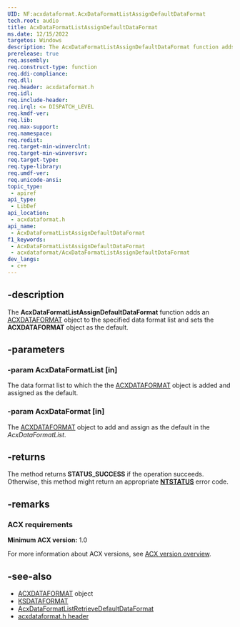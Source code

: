 ```yaml
---
UID: NF:acxdataformat.AcxDataFormatListAssignDefaultDataFormat
tech.root: audio
title: AcxDataFormatListAssignDefaultDataFormat
ms.date: 12/15/2022
targetos: Windows
description: The AcxDataFormatListAssignDefaultDataFormat function adds an ACXDATAFORMAT object to the specified data format list and sets the ACXDATAFORMAT object as the default.
prerelease: true
req.assembly: 
req.construct-type: function
req.ddi-compliance: 
req.dll: 
req.header: acxdataformat.h
req.idl: 
req.include-header: 
req.irql: <= DISPATCH_LEVEL
req.kmdf-ver: 
req.lib: 
req.max-support: 
req.namespace: 
req.redist: 
req.target-min-winverclnt: 
req.target-min-winversvr: 
req.target-type: 
req.type-library: 
req.umdf-ver: 
req.unicode-ansi: 
topic_type:
 - apiref
api_type:
 - LibDef
api_location:
 - acxdataformat.h
api_name:
 - AcxDataFormatListAssignDefaultDataFormat
f1_keywords:
 - AcxDataFormatListAssignDefaultDataFormat
 - acxdataformat/AcxDataFormatListAssignDefaultDataFormat
dev_langs:
 - c++
---
```


## -description

The **AcxDataFormatListAssignDefaultDataFormat** function adds an [ACXDATAFORMAT](index.md) object to the specified data format list and sets the **ACXDATAFORMAT** object as the default.

## -parameters

### -param AcxDataFormatList [in]

The data format list to which the the [ACXDATAFORMAT](index.md) object is added and assigned as the default.

### -param AcxDataFormat [in]

The [ACXDATAFORMAT](index.md) object to add and assign as the default in the *AcxDataFormatList*.

## -returns

The method returns **STATUS_SUCCESS** if the operation succeeds. Otherwise, this method might return an appropriate **[NTSTATUS](/windows-hardware/drivers/kernel/ntstatus-values)** error code.

## -remarks

### ACX requirements

**Minimum ACX version:** 1.0

For more information about ACX versions, see [ACX version overview](/windows-hardware/drivers/audio/acx-version-overview).

## -see-also

- [ACXDATAFORMAT](index.md) object
- [KSDATAFORMAT](../ks/ns-ks-ksdataformat.md)
- [AcxDataFormatListRetrieveDefaultDataFormat](nf-acxdataformat-acxdataformatlistretrievedefaultdataformat.md)
- [acxdataformat.h header](index.md)
